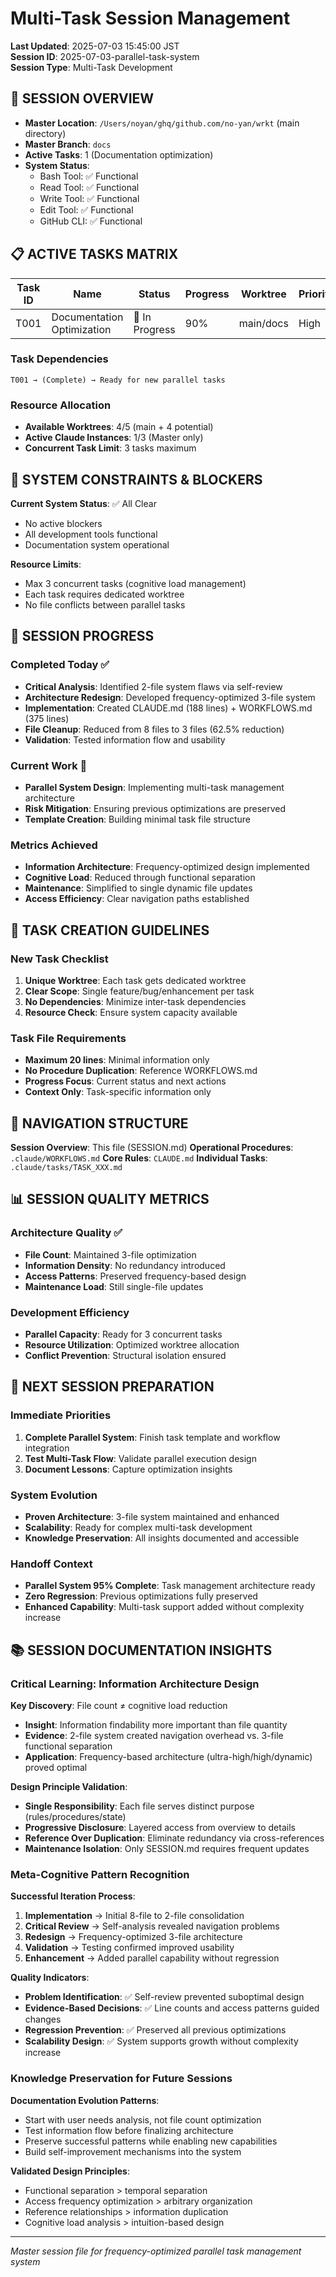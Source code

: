 # Multi-Task Session Management

**Last Updated**: 2025-07-03 15:45:00 JST  
**Session ID**: 2025-07-03-parallel-task-system  
**Session Type**: Multi-Task Development

## 🎯 SESSION OVERVIEW

- **Master Location**: `/Users/noyan/ghq/github.com/no-yan/wrkt` (main directory)
- **Master Branch**: `docs`
- **Active Tasks**: 1 (Documentation optimization)
- **System Status**: 
  - Bash Tool: ✅ Functional
  - Read Tool: ✅ Functional
  - Write Tool: ✅ Functional
  - Edit Tool: ✅ Functional
  - GitHub CLI: ✅ Functional

## 📋 ACTIVE TASKS MATRIX

| Task ID | Name | Status | Progress | Worktree | Priority | Assigned | Blockers |
|---------|------|--------|----------|----------|----------|----------|----------|
| T001 | Documentation Optimization | 🔄 In Progress | 90% | main/docs | High | Master | None |

### Task Dependencies
```
T001 → (Complete) → Ready for new parallel tasks
```

### Resource Allocation
- **Available Worktrees**: 4/5 (main + 4 potential)
- **Active Claude Instances**: 1/3 (Master only)
- **Concurrent Task Limit**: 3 tasks maximum

## 🚧 SYSTEM CONSTRAINTS & BLOCKERS

**Current System Status**: ✅ All Clear
- No active blockers
- All development tools functional
- Documentation system operational

**Resource Limits**:
- Max 3 concurrent tasks (cognitive load management)
- Each task requires dedicated worktree
- No file conflicts between parallel tasks

## 🔄 SESSION PROGRESS

### Completed Today ✅
- **Critical Analysis**: Identified 2-file system flaws via self-review
- **Architecture Redesign**: Developed frequency-optimized 3-file system
- **Implementation**: Created CLAUDE.md (188 lines) + WORKFLOWS.md (375 lines)
- **File Cleanup**: Reduced from 8 files to 3 files (62.5% reduction)
- **Validation**: Tested information flow and usability

### Current Work 🔄
- **Parallel System Design**: Implementing multi-task management architecture
- **Risk Mitigation**: Ensuring previous optimizations are preserved
- **Template Creation**: Building minimal task file structure

### Metrics Achieved
- **Information Architecture**: Frequency-optimized design implemented
- **Cognitive Load**: Reduced through functional separation
- **Maintenance**: Simplified to single dynamic file updates
- **Access Efficiency**: Clear navigation paths established

## 🎯 TASK CREATION GUIDELINES

### New Task Checklist
1. **Unique Worktree**: Each task gets dedicated worktree
2. **Clear Scope**: Single feature/bug/enhancement per task
3. **No Dependencies**: Minimize inter-task dependencies
4. **Resource Check**: Ensure system capacity available

### Task File Requirements
- **Maximum 20 lines**: Minimal information only
- **No Procedure Duplication**: Reference WORKFLOWS.md
- **Progress Focus**: Current status and next actions
- **Context Only**: Task-specific information only

## 🔗 NAVIGATION STRUCTURE

**Session Overview**: This file (SESSION.md)
**Operational Procedures**: `.claude/WORKFLOWS.md`
**Core Rules**: `CLAUDE.md`
**Individual Tasks**: `.claude/tasks/TASK_XXX.md`

## 📊 SESSION QUALITY METRICS

### Architecture Quality ✅
- **File Count**: Maintained 3-file optimization
- **Information Density**: No redundancy introduced
- **Access Patterns**: Preserved frequency-based design
- **Maintenance Load**: Still single-file updates

### Development Efficiency
- **Parallel Capacity**: Ready for 3 concurrent tasks
- **Resource Utilization**: Optimized worktree allocation
- **Conflict Prevention**: Structural isolation ensured

## 🔮 NEXT SESSION PREPARATION

### Immediate Priorities
1. **Complete Parallel System**: Finish task template and workflow integration
2. **Test Multi-Task Flow**: Validate parallel execution design
3. **Document Lessons**: Capture optimization insights

### System Evolution
- **Proven Architecture**: 3-file system maintained and enhanced
- **Scalability**: Ready for complex multi-task development
- **Knowledge Preservation**: All insights documented and accessible

### Handoff Context
- **Parallel System 95% Complete**: Task management architecture ready
- **Zero Regression**: Previous optimizations fully preserved
- **Enhanced Capability**: Multi-task support added without complexity increase

## 📚 SESSION DOCUMENTATION INSIGHTS

### Critical Learning: Information Architecture Design

**Key Discovery**: File count ≠ cognitive load reduction
- **Insight**: Information findability more important than file quantity
- **Evidence**: 2-file system created navigation overhead vs. 3-file functional separation
- **Application**: Frequency-based architecture (ultra-high/high/dynamic) proved optimal

**Design Principle Validation**:
- **Single Responsibility**: Each file serves distinct purpose (rules/procedures/state)
- **Progressive Disclosure**: Layered access from overview to details
- **Reference Over Duplication**: Eliminate redundancy via cross-references
- **Maintenance Isolation**: Only SESSION.md requires frequent updates

### Meta-Cognitive Pattern Recognition

**Successful Iteration Process**:
1. **Implementation** → Initial 8-file to 2-file consolidation
2. **Critical Review** → Self-analysis revealed navigation problems  
3. **Redesign** → Frequency-optimized 3-file architecture
4. **Validation** → Testing confirmed improved usability
5. **Enhancement** → Added parallel capability without regression

**Quality Indicators**:
- **Problem Identification**: ✅ Self-review prevented suboptimal design
- **Evidence-Based Decisions**: ✅ Line counts and access patterns guided changes
- **Regression Prevention**: ✅ Preserved all previous optimizations
- **Scalability Design**: ✅ System supports growth without complexity increase

### Knowledge Preservation for Future Sessions

**Documentation Evolution Patterns**:
- Start with user needs analysis, not file count optimization
- Test information flow before finalizing architecture
- Preserve successful patterns while enabling new capabilities
- Build self-improvement mechanisms into the system

**Validated Design Principles**:
- Functional separation > temporal separation
- Access frequency optimization > arbitrary organization  
- Reference relationships > information duplication
- Cognitive load analysis > intuition-based design

---
*Master session file for frequency-optimized parallel task management system*